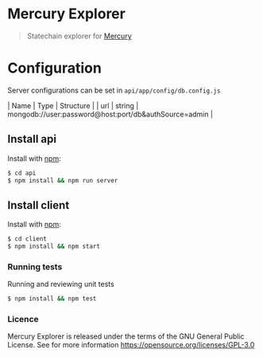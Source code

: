 # Mercury Explorer

> Statechain explorer for [Mercury](https://github.com/commerceblock/mercury)

# Configuration

Server configurations can be set in `api/app/config/db.config.js`

| Name                    | Type    | Structure                                             |
| url                     | string  | mongodb://user:password@host:port/db&authSource=admin |

## Install api
Install with [npm](https://www.npmjs.com/):

```sh
$ cd api
$ npm install && npm run server
```

## Install client
Install with [npm](https://www.npmjs.com/):

```sh
$ cd client
$ npm install && npm start
```

### Running tests

Running and reviewing unit tests

```sh
$ npm install && npm test
```

### Licence
Mercury Explorer is released under the terms of the GNU General Public License. See for more information https://opensource.org/licenses/GPL-3.0